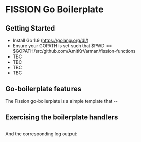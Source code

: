 FISSION Go Boilerplate
=========================


Getting Started
-----------------
 - Install Go 1.9 (https://golang.org/dl/)
 - Ensure your GOPATH is set such that $PWD == $GOPATH/src/github.com/AmitKrVarman/fission-functions
 - TBC
 - TBC
 - TBC
 - TBC

Go-boilerplate features
-----------------------

The Fission go-boilerplate is a simple template that --


Exercising the boilerplate handlers
-----------------------------------
``` shell

```
And the corresponding log output:
``` shell

```
